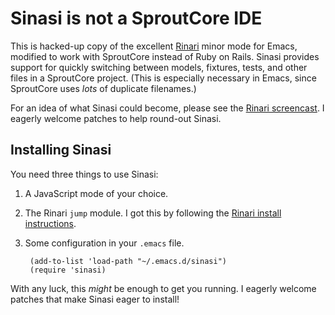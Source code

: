 # Sinasi is not a SproutCore IDE

This is hacked-up copy of the excellent [Rinari][rinari] minor mode for
Emacs, modified to work with SproutCore instead of Ruby on Rails.  Sinasi
provides support for quickly switching between models, fixtures, tests, and
other files in a SproutCore project.  (This is especially necessary in
Emacs, since SproutCore uses _lots_ of duplicate filenames.)

For an idea of what Sinasi could become, please see the [Rinari
screencast][rinari].  I eagerly welcome patches to help round-out Sinasi.

## Installing Sinasi

You need three things to use Sinasi:

1. A JavaScript mode of your choice.

2. The Rinari <code>jump</code> module.  I got this by following the
   [Rinari install instructions][rinari].

3. Some configuration in your <code>.emacs</code> file.

        (add-to-list 'load-path "~/.emacs.d/sinasi")
        (require 'sinasi)

With any luck, this _might_ be enough to get you running.  I eagerly
welcome patches that make Sinasi eager to install!

[rinari]: http://rinari.rubyforge.org/
